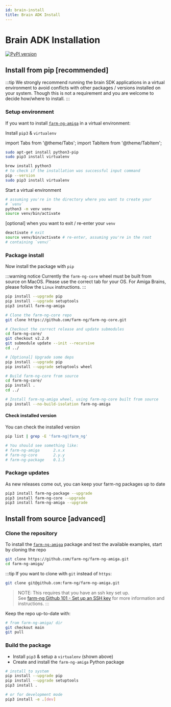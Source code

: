 ```yaml
---
id: brain-install
title: Brain ADK Install
---
```


# Brain ADK Installation

[![PyPI version](https://badge.fury.io/py/farm-ng-amiga.svg)](https://pypi.org/project/farm-ng-amiga)

## Install from pip [recommended]

:::tip
We strongly recommend running the brain SDK applications in a virtual
environment to avoid conflicts with other packages / versions
installed on your system.
Though this is not a requirement and you are welcome to decide
how/where to install.
:::

### Setup environment

If you want to install [`farm-ng-amiga`](https://pypi.org/project/farm-ng-amiga) in a virtual environment:

Install `pip3` & `virtualenv`

import Tabs from '@theme/Tabs';
import TabItem from '@theme/TabItem';

<Tabs>
<TabItem value="linux" label="Linux" default>

```bash
sudo apt-get install python3-pip
sudo pip3 install virtualenv
```

</TabItem>
<TabItem value="macos" label="MacOs">

```bash
brew install python3
# to check if the installation was successful input command
pip --version
sudo pip3 install virtualenv
```

</TabItem>
</Tabs>

Start a virtual environment

```bash
# assuming you're in the directory where you want to create your
# `venv`
python3 -m venv venv
source venv/bin/activate
```

[optional] when you want to exit / re-enter your `venv`

```bash
deactivate # exit
source venv/bin/activate # re-enter, assuming you're in the root
# containing `venv/`
```

### Package install

Now install the package with `pip`

:::warning notice
Currently the `farm-ng-core` wheel must be built from source on MacOS.
Please use the correct tab for your OS.
For Amiga Brains, please follow the `Linux` instructions.
:::

<Tabs>
<TabItem value="linux" label="Linux" default>

```bash
pip install --upgrade pip
pip install --upgrade setuptools
pip3 install farm-ng-amiga
```

</TabItem>
<TabItem value="macos" label="MacOs">

```bash
# Clone the farm-ng-core repo
git clone https://github.com/farm-ng/farm-ng-core.git

# Checkout the correct release and update submodules
cd farm-ng-core/
git checkout v2.2.0
git submodule update --init --recursive
cd ../

# [Optional] Upgrade some deps
pip install --upgrade pip
pip install --upgrade setuptools wheel

# Build farm-ng-core from source
cd farm-ng-core/
pip install .
cd ../

# Install farm-ng-amiga wheel, using farm-ng-core built from source
pip install --no-build-isolation farm-ng-amiga
```

</TabItem>
</Tabs>

#### Check installed version

You can check the installed version

```bash
pip list | grep -E 'farm-ng|farm_ng'

# You should see something like:
# farm-ng-amiga      2.x.x
# farm-ng-core       2.y.y
# farm-ng-package    0.1.3
```

### Package updates

As new releases come out, you can keep your farm-ng packages up
to date

```bash
pip3 install farm-ng-package --upgrade
pip3 install farm-ng-core --upgrade
pip3 install farm-ng-amiga --upgrade
```

## Install from source [advanced]

### Clone the repository

To install the
[`farm-ng-amiga`](https://github.com/farm-ng/farm-ng-amiga)
package and test the available examples, start by cloning the
repo

```bash
git clone https://github.com/farm-ng/farm-ng-amiga.git
cd farm-ng-amiga/
```

:::tip
If you want to clone with `git` instead of `https`:

```bash
git clone git@github.com:farm-ng/farm-ng-amiga.git
```

> NOTE: This requires that you have an ssh key set up.<br/>
> See [farm-ng Github 101 - Set up an SSH key](/docs/support/github-101.md#set-up-an-ssh-key)
> for more information and instructions.
:::

Keep the repo up-to-date with:

```bash
# from farm-ng-amiga/ dir
git checkout main
git pull
```

### Build the package

- Install `pip3` & setup a `virtualenv` (shown above)
- Create and install the ``farm-ng-amiga`` Python package

```bash
# install to system
pip install --upgrade pip
pip install --upgrade setuptools
pip3 install .
```

```bash
# or for development mode
pip3 install -e .[dev]
```
